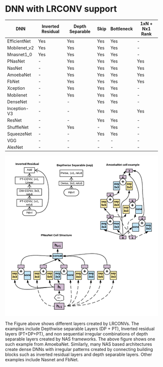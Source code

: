 
# DNN with LRCONV support 

| DNN | Inverted Residual | Depth Separable | Skip | Bottleneck | 1xN + Nx1 Rank |
|-|-|-|-|-|-|
| EfficientNet | Yes | Yes | Yes | Yes | - |
| Mobilenet_v2 | Yes | Yes | Yes | Yes | - |
| Mnasnet1_0 | Yes | Yes | Yes | Yes | - |
| PNasNet | - | Yes | Yes | Yes | Yes |
| NasNet | - | Yes | Yes | Yes | Yes |
| AmoebaNet | - | Yes | Yes | Yes | Yes |
| FbNet | - | Yes | Yes | Yes | Yes |
| Xception | - | Yes | Yes | Yes | - |
| Mobilenet | - | Yes | Yes | Yes | - |
| DenseNet | - | - | Yes | Yes | - |
| Inception-V3 | - | - | Yes | Yes | Yes |
| ResNet | - | - | Yes | Yes | - |
| ShuffleNet | - | Yes | - | Yes | - |
| SqueezeNet | - | - | Yes | Yes | - |
| VGG | - | - | - | - | - |
| AlexNet | - | - | - | - | - |

![image](dnntypes.png)

The Figure above shows different layers created by LRCONVs. The examples include 
Depthwise separable Layers (DP + PT), Inverted residual layers (PT+DP+PT), and non sequential 
irregular combinations of depth separable layers created by NAS frameworks. 
The above figure shows one such example from AmoebaNet. Similarly, many NAS based architectures
create dense DNNs with irregular patterns created by connecting building blocks such as 
inverted residual layers and depth separable layers. Other examples include Nasnet and FbNet.
